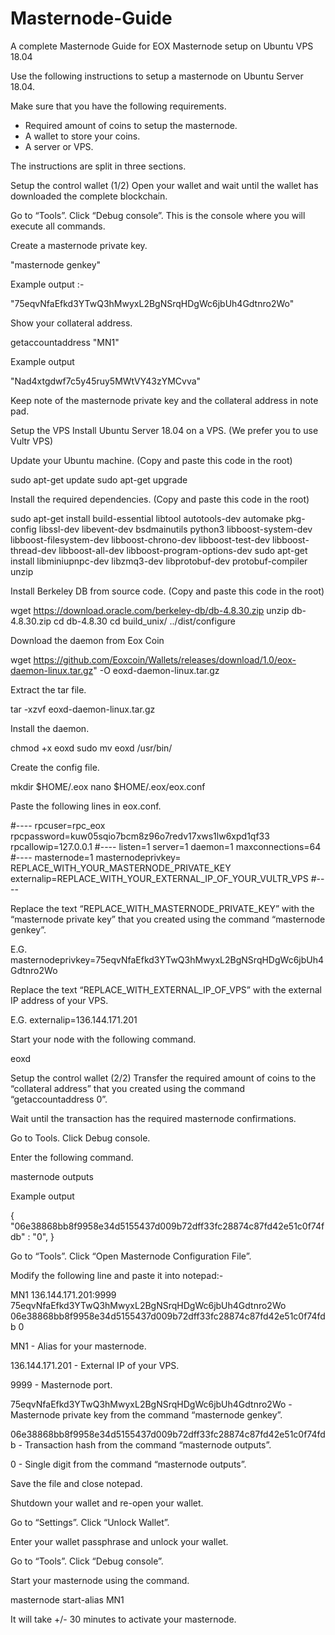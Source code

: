 # Masternode-Guide
A complete Masternode Guide for EOX Masternode setup on Ubuntu VPS 18.04

Use the following instructions to setup a masternode on Ubuntu Server 18.04.

Make sure that you have the following requirements.

- Required amount of coins to setup the masternode. 
- A wallet to store your coins. 
- A server or VPS.

The instructions are split in three sections.


Setup the control wallet (1/2)
Open your wallet and wait until the wallet has downloaded the complete blockchain.

Go to “Tools”. 
Click “Debug console”. 
This is the console where you will execute all commands.

Create a masternode private key.

"masternode genkey"

Example output :-

"75eqvNfaEfkd3YTwQ3hMwyxL2BgNSrqHDgWc6jbUh4Gdtnro2Wo"

Show your collateral address.

getaccountaddress "MN1"

Example output

"Nad4xtgdwf7c5y45ruy5MWtVY43zYMCvva"

Keep note of the masternode private key and the collateral address in note pad.


Setup the VPS
Install Ubuntu Server 18.04 on a VPS. (We prefer you to use Vultr VPS)

Update your Ubuntu machine. (Copy and paste this code in the root)

sudo apt-get update
sudo apt-get upgrade

Install the required dependencies. (Copy and paste this code in the root)

sudo apt-get install build-essential libtool autotools-dev automake pkg-config libssl-dev libevent-dev bsdmainutils python3 libboost-system-dev libboost-filesystem-dev libboost-chrono-dev libboost-test-dev libboost-thread-dev libboost-all-dev libboost-program-options-dev
sudo apt-get install libminiupnpc-dev libzmq3-dev libprotobuf-dev protobuf-compiler unzip

Install Berkeley DB from source code. (Copy and paste this code in the root)

wget https://download.oracle.com/berkeley-db/db-4.8.30.zip
unzip db-4.8.30.zip
cd db-4.8.30
cd build_unix/
../dist/configure


Download the daemon from Eox Coin

wget https://github.com/Eoxcoin/Wallets/releases/download/1.0/eox-daemon-linux.tar.gz" -O eoxd-daemon-linux.tar.gz

Extract the tar file.

tar -xzvf eoxd-daemon-linux.tar.gz

Install the daemon.

chmod +x eoxd
sudo mv eoxd /usr/bin/

Create the config file.

mkdir $HOME/.eox
nano $HOME/.eox/eox.conf

Paste the following lines in eox.conf.

#----
rpcuser=rpc_eox
rpcpassword=kuw05sqio7bcm8z96o7redv17xws1lw6xpd1qf33
rpcallowip=127.0.0.1
#----
listen=1
server=1
daemon=1
maxconnections=64
#----
masternode=1
masternodeprivkey= REPLACE_WITH_YOUR_MASTERNODE_PRIVATE_KEY
externalip=REPLACE_WITH_YOUR_EXTERNAL_IP_OF_YOUR_VULTR_VPS
#----

Replace the text “REPLACE_WITH_MASTERNODE_PRIVATE_KEY” with the “masternode private key” that you created using the command “masternode genkey”. 

E.G. masternodeprivkey=75eqvNfaEfkd3YTwQ3hMwyxL2BgNSrqHDgWc6jbUh4Gdtnro2Wo

Replace the text “REPLACE_WITH_EXTERNAL_IP_OF_VPS” with the external IP address of your VPS. 

E.G. externalip=136.144.171.201

Start your node with the following command.

eoxd

Setup the control wallet (2/2)
Transfer the required amount of coins to the “collateral address” that you created using the command “getaccountaddress 0”.

Wait until the transaction has the required masternode confirmations.

Go to Tools. 
Click Debug console.

Enter the following command.

masternode outputs

Example output

{ "06e38868bb8f9958e34d5155437d009b72dff33fc28874c87fd42e51c0f74fdb" : "0", } 

Go to “Tools”. 
Click “Open Masternode Configuration File”.

Modify the following line and paste it into notepad:-

MN1 136.144.171.201:9999 75eqvNfaEfkd3YTwQ3hMwyxL2BgNSrqHDgWc6jbUh4Gdtnro2Wo 06e38868bb8f9958e34d5155437d009b72dff33fc28874c87fd42e51c0f74fdb 0

MN1 - Alias for your masternode.

136.144.171.201 - External IP of your VPS.

9999 - Masternode port.

75eqvNfaEfkd3YTwQ3hMwyxL2BgNSrqHDgWc6jbUh4Gdtnro2Wo - Masternode private key from the command “masternode genkey”.

06e38868bb8f9958e34d5155437d009b72dff33fc28874c87fd42e51c0f74fdb - Transaction hash from the command “masternode outputs”.

0 - Single digit from the command “masternode outputs”.

Save the file and close notepad.

Shutdown your wallet and re-open your wallet.

Go to “Settings”. 
Click “Unlock Wallet”.

Enter your wallet passphrase and unlock your wallet.

Go to “Tools”. 
Click “Debug console”.

Start your masternode using the command.

masternode start-alias MN1

It will take +/- 30 minutes to activate your masternode.
